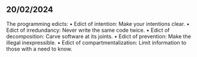 ## 20/02/2024

The programming edicts:
• Edict of intention: Make your
intentions clear.
• Edict of irredundancy: Never write
the same code twice.
• Edict of decomposition: Carve
software at its joints.
• Edict of prevention: Make the illegal
inexpressible.
• Edict of compartmentalization:
Limit information to those with a
need to know.


